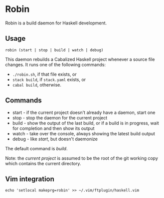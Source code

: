 # Robin

Robin is a build daemon for Haskell development.

## Usage

    robin (start | stop | build | watch | debug)

This daemon rebuilds a Cabalized Haskell project whenever a source file
changes. It runs one of the following commands:

* `./robin.sh`, if that file exists, or
* `stack build`, if `stack.yaml` exists, or
* `cabal build`, otherwise.

## Commands

* start - if the current project doesn't already have a daemon, start one
* stop - stop the daemon for the current project
* build - show the output of the last build, or if a build is in progress, wait
  for completion and then show its output
* watch - take over the console, always showing the latest build output
* debug - like _start_, but doesn't daemonize

The default command is _build_.

Note: the _current project_ is assumed to be the root of the git working copy
which contains the current directory.


## Vim integration

    echo 'setlocal makeprg=robin' >> ~/.vim/ftplugin/haskell.vim
